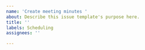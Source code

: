 ```yaml
---
name: 'Create meeting minutes '
about: Describe this issue template's purpose here.
title: ''
labels: Scheduling
assignees: ''

---
```



